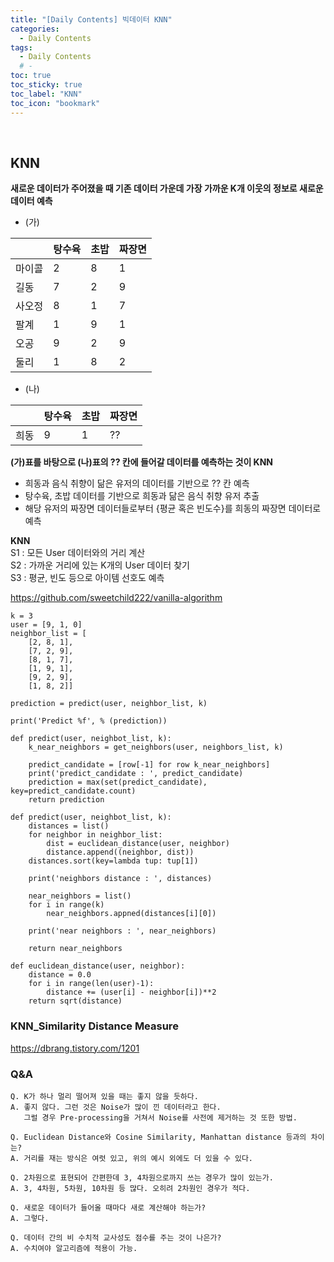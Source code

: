 ```yaml
---
title: "[Daily Contents] 빅데이터 KNN"
categories:
  - Daily Contents
tags:
  - Daily Contents
  # -
toc: true
toc_sticky: true
toc_label: "KNN"
toc_icon: "bookmark"
---
```


<br>

## KNN

**새로운 데이터가 주어졌을 때 기존 데이터 가운데 가장 가까운 K개 이웃의 정보로 새로운 데이터 예측**

- (가)

|        | 탕수육 | 초밥 | 짜장면 |
| ------ | ------ | ---- | ------ |
| 마이콜 | 2      | 8    | 1      |
| 길동   | 7      | 2    | 9      |
| 사오정 | 8      | 1    | 7      |
| 팔계   | 1      | 9    | 1      |
| 오공   | 9      | 2    | 9      |
| 둘리   | 1      | 8    | 2      |

- (나)

|      | 탕수육 | 초밥 | 짜장면 |
| ---- | ------ | ---- | ------ |
| 희동 | 9      | 1    | ??     |

**(가)표를 바탕으로 (나)표의 ?? 칸에 들어갈 데이터를 예측하는 것이 KNN**

- 희동과 음식 취향이 닮은 유저의 데이터를 기반으로 ?? 칸 예측
- 탕수육, 초밥 데이터를 기반으로 희동과 닮은 음식 취향 유저 추출
- 해당 유저의 짜장면 데이터들로부터 {평균 혹은 빈도수}를 희동의 짜장면 데이터로 예측

**KNN** <br>
S1 : 모든 User 데이터와의 거리 계산 <br>
S2 : 가까운 거리에 있는 K개의 User 데이터 찾기 <br>
S3 : 평균, 빈도 등으로 아이템 선호도 예측 <br>

https://github.com/sweetchild222/vanilla-algorithm <br>

```
k = 3
user = [9, 1, 0]
neighbor_list = [
	[2, 8, 1],
    [7, 2, 9],
    [8, 1, 7],
    [1, 9, 1],
    [9, 2, 9],
    [1, 8, 2]]

prediction = predict(user, neighbor_list, k)

print('Predict %f', % (prediction))
```

```
def predict(user, neighbot_list, k):
	k_near_neighbors = get_neighbors(user, neighbors_list, k)

    predict_candidate = [row[-1] for row k_near_neighbors]
    print('predict_candidate : ', predict_candidate)
    prediction = max(set(predict_candidate), key=predict_candidate.count)
    return prediction
```

```
def predict(user, neighbot_list, k):
	distances = list()
    for neighbor in neighbor_list:
    	dist = euclidean_distance(user, neighbor)
        distance.append((neighbor, dist))
    distances.sort(key=lambda tup: tup[1])

    print('neighbors distance : ', distances)

    near_neighbors = list()
    for i in range(k)
    	near_neighbors.appned(distances[i][0])

    print('near neighbors : ', near_neighbors)

    return near_neighbors
```

```
def euclidean_distance(user, neighbor):
	distance = 0.0
    for i in range(len(user)-1):
    	distance += (user[i] - neighbor[i])**2
    return sqrt(distance)
```

### KNN_Similarity Distance Measure

https://dbrang.tistory.com/1201

### Q&A

```
Q. K가 하나 멀리 떨어져 있을 때는 좋지 않을 듯하다.
A. 좋지 않다. 그런 것은 Noise가 많이 낀 데이터라고 한다.
   그럴 경우 Pre-processing을 거쳐서 Noise를 사전에 제거하는 것 또한 방법.
```

```
Q. Euclidean Distance와 Cosine Similarity, Manhattan distance 등과의 차이는?
A. 거리를 재는 방식은 여럿 있고, 위의 예시 외에도 더 있을 수 있다.
```

```
Q. 2차원으로 표현되어 간편한데 3, 4차원으로까지 쓰는 경우가 많이 있는가.
A. 3, 4차원, 5차원, 10차원 등 많다. 오히려 2차원인 경우가 적다.
```

```
Q. 새로운 데이터가 들어올 때마다 새로 계산해야 하는가?
A. 그렇다.
```

```
Q. 데이터 간의 비 수치적 교사성도 점수를 주는 것이 나은가?
A. 수치여야 알고리즘에 적용이 가능.
```
